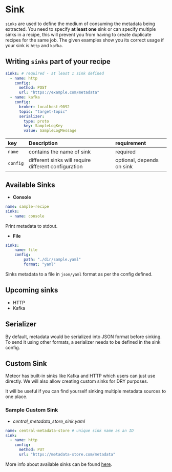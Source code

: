 # Sink

`sinks` are used to define the medium of consuming the metadata being extracted. You need to specify **at least one** sink or can specify multiple sinks in a recipe, this will prevent you from having to create duplicate recipes for the same job. The given examples show you its correct usage if your sink is `http` and `kafka`.

## Writing `sinks` part of your recipe

```yaml
sinks: # required - at least 1 sink defined
  - name: http
    config:
      method: POST
      url: "https://example.com/metadata"
  - name: kafka
    config:
      broker: localhost:9092
      topic: "target-topic"
      serializer:
        type: proto
        key: SampleLogKey
        value: SampleLogMessage
```

| key | Description | requirement |
| :--- | :--- | :--- |
| `name` | contains the name of sink | required |
| `config` | different sinks will require different configuration | optional, depends on sink |

## Available Sinks

* **Console**

```yaml
name: sample-recipe
sinks:
  - name: console
```

Print metadata to stdout.

* **File**

```yaml
sinks:
    name: file
    config:
        path: "./dir/sample.yaml"
        format: "yaml"
```

Sinks metadata to a file in `json/yaml` format as per the config defined.

## Upcoming sinks

* HTTP
* Kafka

## Serializer

By default, metadata would be serialized into JSON format before sinking. To send it using other formats, a serializer needs to be defined in the sink config.

## Custom Sink

Meteor has built-in sinks like Kafka and HTTP which users can just use directly. We will also allow creating custom sinks for DRY purposes.

It will be useful if you can find yourself sinking multiple metadata sources to one place.

### Sample Custom Sink

* _central\_metadata\_store\_sink.yaml_

```yaml
name: central-metadata-store # unique sink name as an ID
sink:
  - name: http
    config:
      method: PUT
      url: "https://metadata-store.com/metadata"
```

More info about available sinks can be found [here](../reference/sinks.md).

